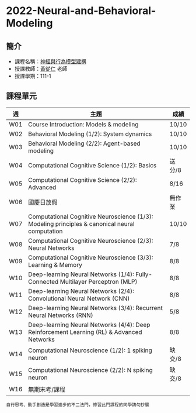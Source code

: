 # 2022-Neural-and-Behavioral-Modeling
## 簡介
* 課程名稱：[神經與行為模型建構](https://coursemap.aca.ntu.edu.tw/course_map_all/course.php?code=227+U2810)
* 授課教師：[黃從仁](http://www.psy.ntu.edu.tw/index.php/members/faculty/fulltime-faculty/302-huang-tsung-ren) 老師
* 授課學期：111-1
 
## 課程單元
|週|主題|成績|
|----|----|----|
|W01|Course Introduction: Models & modeling|10/10|
|W02|Behavioral Modeling (1/2): System dynamics|10/10|
|W03|Behavioral Modeling (2/2): Agent-based modeling|10/10|
|W04|Computational Cognitive Science (1/2): Basics|送分/8|
|W05|Computational Cognitive Science (2/2): Advanced|8/16|
|W06|國慶日放假|無作業|
|W07|Computational Cognitive Neuroscience (1/3): Modeling principles & canonical neural computation|10/10|
|W08|Computational Cognitive Neuroscience (2/3): Neural Networks|7/8|
|W09|Computational Cognitive Neuroscience (3/3): Learning & Memory|8/8|
|W10|Deep-learning Neural Networks (1/4): Fully-Connected Multilayer Perceptron (MLP) |8/8|
|W11|Deep-learning Neural Networks (2/4): Convolutional Neural Network (CNN)|8/8|
|W12|Deep-learning Neural Networks (3/4): Recurrent Neural Networks (RNN)|5/8|
|W13|Deep-learning Neural Networks (4/4): Deep Reinforcement Learning (RL) & Advanced Networks|8/8|
|W14|Computational Neuroscience (1/2): 1 spiking neuron|缺交/8|
|W15|Computational Neuroscience (2/2): N spiking neuron|缺交/8|
|W16|無期末考/課程||

    自行思考、動手創造是學習進步的不二法門，修習此門課程的同學請勿抄襲
